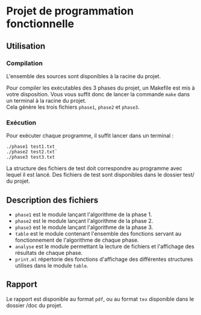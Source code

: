 # Projet de programmation fonctionnelle

## Utilisation

### Compilation
L'ensemble des sources sont disponibles à la racine du projet.

Pour compiler les exécutables des 3 phases du projet, un Makefile est mis à votre disposition. Vous vous suffit donc de lancer la commande `make` dans un terminal à la racine du projet.<br>
Cela génère les trois fichiers `phase1`, `phase2` et `phase3`.

### Exécution
Pour exécuter chaque programme, il suffit lancer dans un terminal :

    ./phase1 test1.txt
    ./phase2 test2.txt`
    ./phase3 test3.txt
La structure des fichiers de test doit correspondre au programme avec lequel il est lancé. Des fichiers de test sont disponibles dans le dossier test/ du projet.

## Description des fichiers
- `phase1` est le module lançant l'algorithme de la phase 1.
- `phase2` est le module lançant l'algorithme de la phase 2.
- `phase3` est le module lançant l'algorithme de la phase 3.
- `table` est le module contenant l'ensemble des fonctions servant au fonctionnement de l'algorithme de chaque phase.
- `analyse` est le module permettant la lecture de fichiers et l'affichage des résultats de chaque phase.
- `print.ml` répertorie des fonctions d'affichage des différentes structures utilises dans le module `table`.

## Rapport
Le rapport est disponible au format `pdf`, ou au format `tex` disponible dans le dossier /doc du projet.
